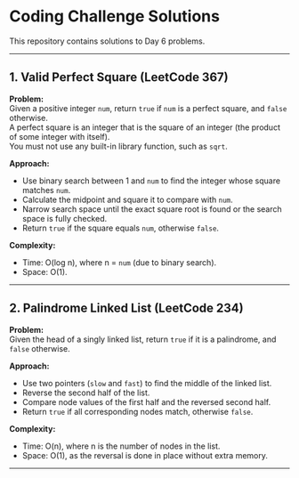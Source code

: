 # Coding Challenge Solutions

This repository contains solutions to Day 6 problems.

---

## 1. Valid Perfect Square (LeetCode 367)

**Problem:**  
Given a positive integer `num`, return `true` if `num` is a perfect square, and `false` otherwise.  
A perfect square is an integer that is the square of an integer (the product of some integer with itself).  
You must not use any built-in library function, such as `sqrt`.

**Approach:**  
- Use binary search between 1 and `num` to find the integer whose square matches `num`.  
- Calculate the midpoint and square it to compare with `num`.  
- Narrow search space until the exact square root is found or the search space is fully checked.  
- Return `true` if the square equals `num`, otherwise `false`.  

**Complexity:**  
- Time: O(log n), where n = `num` (due to binary search).  
- Space: O(1).

---

## 2. Palindrome Linked List (LeetCode 234)

**Problem:**  
Given the head of a singly linked list, return `true` if it is a palindrome, and `false` otherwise.

**Approach:**  
- Use two pointers (`slow` and `fast`) to find the middle of the linked list.  
- Reverse the second half of the list.  
- Compare node values of the first half and the reversed second half.  
- Return `true` if all corresponding nodes match, otherwise `false`.  

**Complexity:**  
- Time: O(n), where n is the number of nodes in the list.  
- Space: O(1), as the reversal is done in place without extra memory.

---
